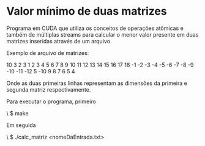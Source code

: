 # Valor mínimo de duas matrizes

Programa em CUDA que utiliza os conceitos de operações atômicas e também de múltiplas streams para calcular o menor valor presente em duas matrizes inseridas através de um arquivo

Exemplo de arquivo de matrizes:

10 3
2 3
1 2 3
4 5 6
7 8 9
10 11 12
13 14 15
16 17 18
-1 -2 -3
-4 -5 -6
-7 -8 -9
-10 -11 -12
5 -10
9 8 7
6 5 4

Onde as duas primeiras linhas representam as dimensões da primeira e segunda matriz respectivamente.

Para executar o programa, primeiro

\\ $ make 

Em seguida

\\ $ ./calc_matriz <nomeDaEntrada.txt>
